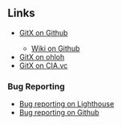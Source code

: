 <h2>
	Links
</h2>

<ul>
	<li><a href="http://github.com/pieter/gitx" title="GitX on Github">GitX on Github</a></li>
		<ul>
			<li><a href="http://github.com/pieter/gitx/wikis" title="GitX Wiki">Wiki on Github</a></li>
		</ul>
	<li><a href="http://www.ohloh.net/projects/gitx" title="GitX on ohloh">GitX on ohloh</a></li>
	<li><a href="http://cia.vc/stats/project/gitx" title="GitX on CIA.vc">GitX on CIA.vc</a></li>
</ul>
<h3>Bug Reporting</h3>
<ul>
	<li><a href="http://gitx.lighthouseapp.com/projects/17830-gitx" title="Bug reporting on Lighthouse">Bug reporting on Lighthouse</a></li>
	<li><a href="http://github.com/pieter/gitx/wikis/bugs" title="Bug reporting on Github">Bug reporting on Github</a></li>
</ul>
